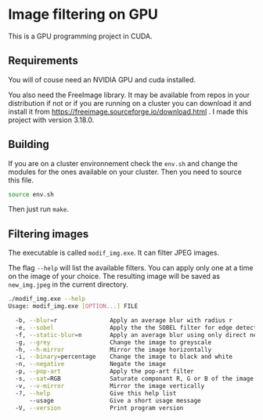 # Image filtering on GPU

This is a GPU programming project in CUDA.

## Requirements

You will of couse need an NVIDIA GPU and cuda installed.

You also need the FreeImage library. It may be available from repos in your distribution if not or if you are running on a cluster you can download it and install it from https://freeimage.sourceforge.io/download.html . I made this project with version 3.18.0.

## Building

If you are on a cluster environnement check the `env.sh` and change the modules for the ones available on your cluster. Then you need to source this file.

```sh
source env.sh
```

Then just run `make`.

## Filtering images

The executable is called `modif_img.exe`. It can filter JPEG images.

The flag `--help` will list the available filters. You can apply only one at a time on the image of your choice. The resulting image will be saved as `new_img.jpeg` in the current directory.

```sh
./modif_img.exe --help
Usage: modif_img.exe [OPTION...] FILE

  -b, --blur=r               Apply an average blur with radius r
  -e, --sobel                Apply the the SOBEL filter for edge detection
  -f, --static-blur=n        Apply an average blur using only direct neighbors
  -g, --grey                 Change the image to greyscale
  -h, --h-mirror             Mirror the image horizontally
  -i, --binary=percentage    Change the image to black and white
  -n, --negative             Negate the image
  -p, --pop-art              Apply the pop-art filter
  -s, --sat=RGB              Saturate componant R, G or B of the image
  -v, --v-mirror             Mirror the image vertically
  -?, --help                 Give this help list
      --usage                Give a short usage message
  -V, --version              Print program version
  ```
